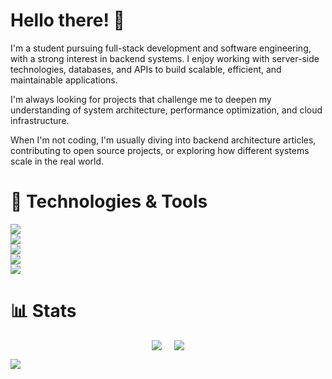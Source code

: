 # Hello there! 👋

I'm a student pursuing full-stack development and software engineering, with a strong interest in backend systems. I enjoy working with server-side technologies, databases, and APIs to build scalable, efficient, and maintainable applications.

I'm always looking for projects that challenge me to deepen my understanding of system architecture, performance optimization, and cloud infrastructure.

When I'm not coding, I'm usually diving into backend architecture articles, contributing to open source projects, or exploring how different systems scale in the real world.

# 🚀 Technologies & Tools

<p>
  <img src="https://skillicons.dev/icons?i=html,css,javascript,typescript,react,tailwindcss,vite,nextjs,remix,vscode,markdown" />
  <br />
  <img src="https://skillicons.dev/icons?i=nodejs,expressjs,golang,graphql,postgresql,mysql,mongodb,redis,rabbitmq,prisma,docker,linux" />
  <br />
  <img src="https://skillicons.dev/icons?i=git,github,githubactions,gitlab,bitbucket,npm,pnpm,cloudflare,netlify,vercel,ubuntu" />
  <br />
  <img src="https://skillicons.dev/icons?i=discord,discordbots,discordjs,gmail,mastodon,notion,stackoverflow" />
  <br />
  <img src="https://skillicons.dev/icons?i=arduino,latex,postman,sentry,windows" />
</p>

# 📊 Stats

<div style="display: flex; flex-wrap: wrap; justify-content: center; gap: 20px;">
  <picture>
    <source
      srcset="https://github-readme-stats.crni.xyz/api/wakatime?username=Digital&hide_title=true&disable_animations=true&bg_color=080808&title_color=ea435c&text_color=ffffff&icon_color=ea435c&langs_count=5&range=all_time&hide_border=true"
      media="(prefers-color-scheme: dark)"
    />
    <source
      srcset="https://github-readme-stats.crni.xyz/api/wakatime?username=Digital&hide_title=true&disable_animations=true&bg_color=ffffff&title_color=ea435c&text_color=000000&icon_color=ea435c&langs_count=5&range=all_time&hide_border=true"
      media="(prefers-color-scheme: light), (prefers-color-scheme: no-preference)"
    />
    <img src="https://github-readme-stats.crni.xyz/api/wakatime?username=Digital&hide_title=true&disable_animations=true&bg_color=ffffff&title_color=ea435c&text_color=000000&icon_color=ea435c&langs_count=5&range=all_time&hide_border=true" />
  </picture>

  <picture>
    <source
      srcset="https://github-readme-stats.crni.xyz/api?username=Digital39999&count_private=true&disable_animations=true&card_width=150&show_icons=true&bg_color=080808&hide_title=true&title_color=ea435c&text_color=ffffff&icon_color=ea435c&hide_border=true"
      media="(prefers-color-scheme: dark)"
    />
    <source
      srcset="https://github-readme-stats.crni.xyz/api?username=Digital39999&count_private=true&disable_animations=true&card_width=150&show_icons=true&bg_color=ffffff&hide_title=true&title_color=ea435c&text_color=000000&icon_color=ea435c&hide_border=true"
      media="(prefers-color-scheme: light), (prefers-color-scheme: no-preference)"
    />
    <img src="https://github-readme-stats.crni.xyz/api?username=Digital39999&count_private=true&disable_animations=true&card_width=150&show_icons=true&bg_color=ffffff&hide_title=true&title_color=ea435c&text_color=000000&icon_color=ea435c&hide_border=true" />
  </picture>
</div>

![](https://hit.yhype.me/github/profile?user_id=65065580)
